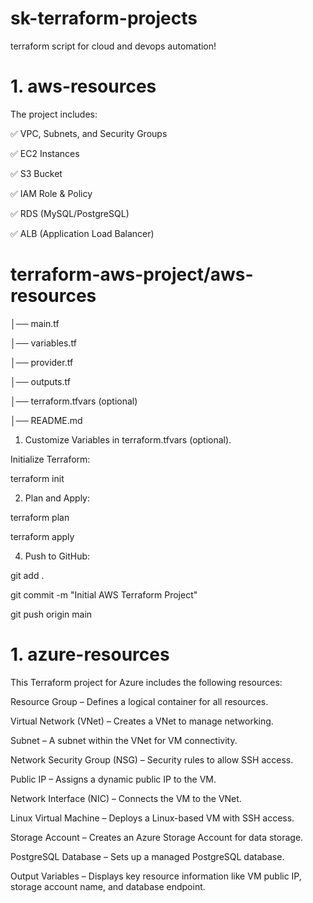 # sk-terraform-projects

terraform script for cloud and devops automation!

# 1. aws-resources #

The project includes:

✅ VPC, Subnets, and Security Groups

✅ EC2 Instances

✅ S3 Bucket

✅ IAM Role & Policy

✅ RDS (MySQL/PostgreSQL)

✅ ALB (Application Load Balancer)

# terraform-aws-project/aws-resources

│── main.tf

│── variables.tf

│── provider.tf

│── outputs.tf

│── terraform.tfvars (optional)

│── README.md



1. Customize Variables in terraform.tfvars (optional).

Initialize Terraform:

terraform init

2. Plan and Apply:

terraform plan  

terraform apply  

4. Push to GitHub:

git add .  

git commit -m "Initial AWS Terraform Project"  

git push origin main

# 1. azure-resources #

This Terraform project for Azure includes the following resources:

Resource Group – Defines a logical container for all resources.

Virtual Network (VNet) – Creates a VNet to manage networking.

Subnet – A subnet within the VNet for VM connectivity.

Network Security Group (NSG) – Security rules to allow SSH access.

Public IP – Assigns a dynamic public IP to the VM.

Network Interface (NIC) – Connects the VM to the VNet.

Linux Virtual Machine – Deploys a Linux-based VM with SSH access.

Storage Account – Creates an Azure Storage Account for data storage.

PostgreSQL Database – Sets up a managed PostgreSQL database.

Output Variables – Displays key resource information like VM public IP, storage account name, and database endpoint.




